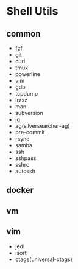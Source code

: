 # Shell Utils

## common
+ fzf
+ git
+ curl
+ tmux
+ powerline
+ vim
+ gdb
+ tcpdump
+ lrzsz
+ man
+ subversion
+ jq
+ ag(silversearcher-ag)
+ pre-commit
+ rsync
+ samba
+ ssh
+ sshpass
+ sshrc
+ autossh

## docker

## vm

## vim
+ jedi
+ isort
+ ctags(universal-ctags)

